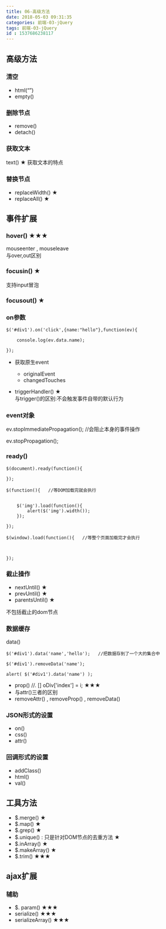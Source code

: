 ```yaml
---
title: 06-高级方法
date: 2018-05-03 09:31:35
categories: 前端-03-jQuery
tags: 前端-03-jQuery
id : 1537686238117
---
```

## 高级方法
### 清空

- html(“”)
- empty()    

### 删除节点

- remove()
- detach()

### 获取文本

text()                        ★
获取文本的特点

### 替换节点

- replaceWidth()         ★
- replaceAll()               ★ 

## 事件扩展

### hover() 	          ★★★                 
mouseenter , mouseleave  
与over,out区别

### focusin()                   ★
支持input冒泡
### focusout()                ★

### on参数

```
$('#div1').on('click',{name:"hello"},function(ev){
	
	console.log(ev.data.name);
	
});
```

- 获取原生event  
    - originalEvent   
    - changedTouches  


- triggerHandler()             ★         
与trigger()的区别:不会触发事件自带的默认行为


### event对象

ev.stopImmediatePropagation();   //会阻止本身的事件操作

ev.stopPropagation();

### ready()


```
$(document).ready(function(){

});

$(function(){   //等DOM加载完就会执行
	

	$('img').load(function(){
		alert($('img').width());	
	});
	
});

$(window).load(function(){   //等整个页面加载完才会执行
	
	
	
});
```

### 截止操作

- nextUntil()                    ★
- prevUntil()                    ★
- parentsUntil()               ★

不包括截止的dom节点

### 数据缓存

data() 

```
$('#div1').data('name','hello');   //把数据存到了一个大的集合中
	
$('#div1').removeData('name');

alert( $('#div1').data('name') );
```

- prop() //. []   oDiv['index'] = i;                            ★★★  
- 与attr()三者的区别  
- removeAttr()   ,  removeProp()  ,  removeData()  

### JSON形式的设置

- on()
- css()
- attr()

### 回调形式的设置

- addClass()
- html()
- val()

## 工具方法


- $.merge()                      ★               
- $.map()                         ★
- $.grep()                         ★
- $.unique()   : 只是针对DOM节点的去重方法                   ★
- $.inArray()                     ★
- $.makeArray()               ★
- $.trim()                         ★★★ 


## ajax扩展

### 辅助
- $. param()                               ★★★
- serialize()                                ★★★
- serializeArray()                       ★★★

